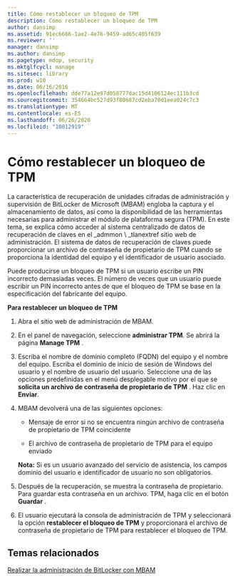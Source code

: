 ```yaml
---
title: Cómo restablecer un bloqueo de TPM
description: Cómo restablecer un bloqueo de TPM
author: dansimp
ms.assetid: 91ec6666-1ae2-4e76-9459-ad65c405f639
ms.reviewer: ''
manager: dansimp
ms.author: dansimp
ms.pagetype: mdop, security
ms.mktglfcycl: manage
ms.sitesec: library
ms.prod: w10
ms.date: 06/16/2016
ms.openlocfilehash: dde77a12e97d050777dac15d4106124ec111b3cd
ms.sourcegitcommit: 354664bc527d93f80687cd2eba70d1eea024c7c3
ms.translationtype: MT
ms.contentlocale: es-ES
ms.lasthandoff: 06/26/2020
ms.locfileid: "10812919"
---
```

# Cómo restablecer un bloqueo de TPM


La característica de recuperación de unidades cifradas de administración y supervisión de BitLocker de Microsoft (MBAM) engloba la captura y el almacenamiento de datos, así como la disponibilidad de las herramientas necesarias para administrar el módulo de plataforma segura (TPM). En este tema, se explica cómo acceder al sistema centralizado de datos de recuperación de claves en el _admmon \ _tlanextref sitio web de administración. El sistema de datos de recuperación de claves puede proporcionar un archivo de contraseña de propietario de TPM cuando se proporciona la identidad del equipo y el identificador de usuario asociado.

Puede producirse un bloqueo de TPM si un usuario escribe un PIN incorrecto demasiadas veces. El número de veces que un usuario puede escribir un PIN incorrecto antes de que el bloqueo de TPM se base en la especificación del fabricante del equipo.

**Para restablecer un bloqueo de TPM**

1.  Abra el sitio web de administración de MBAM.

2.  En el panel de navegación, seleccione **administrar TPM**. Se abrirá la página **Manage TPM** .

3.  Escriba el nombre de dominio completo (FQDN) del equipo y el nombre del equipo. Escriba el dominio de inicio de sesión de Windows del usuario y el nombre de usuario del usuario. Seleccione una de las opciones predefinidas en el menú desplegable motivo por el que se **solicita un archivo de contraseña de propietario de TPM** . Haz clic en **Enviar**.

4.  MBAM devolverá una de las siguientes opciones:

    -   Mensaje de error si no se encuentra ningún archivo de contraseña de propietario de TPM coincidente

    -   El archivo de contraseña de propietario de TPM para el equipo enviado

    **Nota:**  Si es un usuario avanzado del servicio de asistencia, los campos dominio del usuario e identificador de usuario no son obligatorios.

     

5.  Después de la recuperación, se muestra la contraseña de propietario. Para guardar esta contraseña en un archivo. TPM, haga clic en el botón **Guardar** .

6.  El usuario ejecutará la consola de administración de TPM y seleccionará la opción **restablecer el bloqueo de TPM** y proporcionará el archivo de contraseña de propietario de TPM para restablecer el bloqueo de TPM.

## Temas relacionados


[Realizar la administración de BitLocker con MBAM](performing-bitlocker-management-with-mbam.md)

 

 





